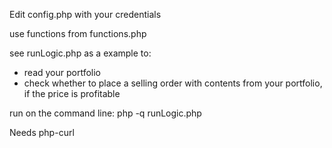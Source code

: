 Edit config.php with your credentials

use functions from functions.php

see runLogic.php as a example to:
- read your portfolio
- check whether to place a selling order with contents from your portfolio, if the price is profitable


run on the command line:
php -q runLogic.php


Needs php-curl
